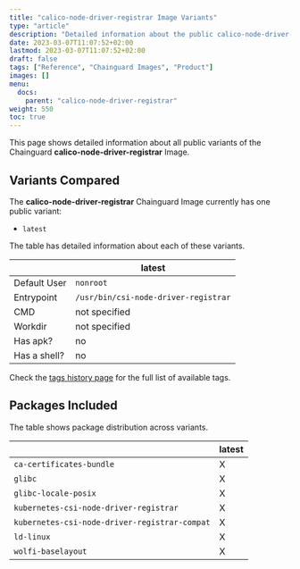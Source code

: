 ```yaml
---
title: "calico-node-driver-registrar Image Variants"
type: "article"
description: "Detailed information about the public calico-node-driver-registrar Chainguard Image variants"
date: 2023-03-07T11:07:52+02:00
lastmod: 2023-03-07T11:07:52+02:00
draft: false
tags: ["Reference", "Chainguard Images", "Product"]
images: []
menu:
  docs:
    parent: "calico-node-driver-registrar"
weight: 550
toc: true
---
```


This page shows detailed information about all public variants of the Chainguard **calico-node-driver-registrar** Image.

## Variants Compared
The **calico-node-driver-registrar** Chainguard Image currently has one public variant: 

- `latest`

The table has detailed information about each of these variants.

|              | latest                               |
|--------------|--------------------------------------|
| Default User | `nonroot`                            |
| Entrypoint   | `/usr/bin/csi-node-driver-registrar` |
| CMD          | not specified                        |
| Workdir      | not specified                        |
| Has apk?     | no                                   |
| Has a shell? | no                                   |

Check the [tags history page](/chainguard/chainguard-images/reference/calico-node-driver-registrar/tags_history/) for the full list of available tags.

## Packages Included
The table shows package distribution across variants.

|                                               | latest |
|-----------------------------------------------|--------|
| `ca-certificates-bundle`                      | X      |
| `glibc`                                       | X      |
| `glibc-locale-posix`                          | X      |
| `kubernetes-csi-node-driver-registrar`        | X      |
| `kubernetes-csi-node-driver-registrar-compat` | X      |
| `ld-linux`                                    | X      |
| `wolfi-baselayout`                            | X      |

